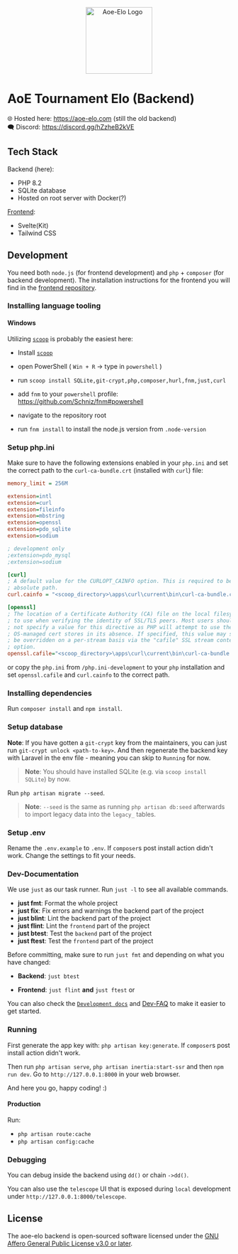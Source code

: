 <p align="center"><a href="https://aoe-elo.com/" target="_blank"><img src="https://media.githubusercontent.com/media/aoe-elo/aoe-elo-backend/main/assets/logo-light-300.png" width="150" alt="Aoe-Elo Logo"></a></p>

# AoE Tournament Elo (Backend)

🌐 Hosted here: <https://aoe-elo.com> (still the old backend)\
🗨 Discord: <https://discord.gg/hZzheB2kVE>

## Tech Stack

Backend (here):

- PHP 8.2
- SQLite database
- Hosted on root server with Docker(?)

[Frontend](https://github.com/aoe-elo/aoe-elo-frontend):

- Svelte(Kit)
- Tailwind CSS

## Development

You need both `node.js` (for frontend development) and `php` + `composer` (for
backend development). The installation instructions for the frontend you will find in the [frontend repository](https://github.com/aoe-elo/aoe-elo-frontend).

### Installing language tooling

#### Windows

Utilizing [`scoop`](https://scoop.sh/) is probably the easiest here:

- Install [`scoop`](https://scoop.sh/)

- open PowerShell ( `Win + R` -> type in `powershell` )

- run `scoop install SQLite,git-crypt,php,composer,hurl,fnm,just,curl`

- add `fnm` to your `powershell` profile:
  <https://github.com/Schniz/fnm#powershell>

- navigate to the repository root

- run `fnm install` to install the node.js version from `.node-version`

### Setup php.ini

Make sure to have the following extensions enabled in your `php.ini` and set the
correct path to the `curl-ca-bundle.crt` (installed with `curl`) file:

```ini
memory_limit = 256M

extension=intl
extension=curl
extension=fileinfo
extension=mbstring
extension=openssl
extension=pdo_sqlite
extension=sodium

; development only
;extension=pdo_mysql
;extension=sodium

[curl]
; A default value for the CURLOPT_CAINFO option. This is required to be an
; absolute path.
curl.cainfo = "<scoop_directory>\apps\curl\current\bin\curl-ca-bundle.crt"

[openssl]
; The location of a Certificate Authority (CA) file on the local filesystem
; to use when verifying the identity of SSL/TLS peers. Most users should
; not specify a value for this directive as PHP will attempt to use the
; OS-managed cert stores in its absence. If specified, this value may still
; be overridden on a per-stream basis via the "cafile" SSL stream context
; option.
openssl.cafile="<scoop_directory>\apps\curl\current\bin\curl-ca-bundle.crt"
```

or copy the `php.ini` from `/php.ini-development` to your `php` installation and
set `openssl.cafile` and `curl.cainfo` to the correct path.

### Installing dependencies

Run `composer install` and `npm install`.

### Setup database

**Note**: If you have gotten a `git-crypt` key from the maintainers, you can
just run `git-crypt unlock <path-to-key>`. And then regenerate the backend key
with Laravel in the env file - meaning you can skip to `Running` for now.

> **Note**: You should have installed SQLite (e.g. via `scoop install SQLite`)
> by now.

Run `php artisan migrate --seed`.

> **Note**: `--seed` is the same as running `php artisan db:seed` afterwards to
> import legacy data into the `legacy_` tables.

### Setup .env

Rename the `.env.example` to `.env`. If `composer`s post install action didn't
work. Change the settings to fit your needs.

### Dev-Documentation

We use `just` as our task runner. Run `just -l` to see all available commands.

- **just fmt**: Format the whole project
- **just fix**: Fix errors and warnings the backend part of the project
- **just blint**: Lint the backend part of the project
- **just flint**: Lint the `frontend` part of the project
- **just btest**: Test the `backend` part of the project
- **just ftest**: Test the `frontend` part of the project

Before committing, make sure to run `just fmt` and depending on what you have
changed:

- **Backend**: `just btest`

- **Frontend**: `just flint` **and** `just ftest` or

You can also check the [`Development docs`](/docs/dev/) and
[Dev-FAQ](/docs/dev/FAQ.md) to make it easier to get started.

### Running

First generate the app key with: `php artisan key:generate`. If `composer`s post
install action didn't work.

Then run `php artisan serve`, `php artisan inertia:start-ssr` and then
`npm run dev`. Go to `http://127.0.0.1:8000` in your web browser.

And here you go, happy coding! :)

#### Production

Run:

- `php artisan route:cache`
- `php artisan config:cache`

### Debugging

You can debug inside the backend using `dd()` or chain `->dd()`.

You can also use the `telescope` UI that is exposed during `local` development
under `http://127.0.0.1:8000/telescope`.

## License

The aoe-elo backend is open-sourced software licensed under the
[GNU Affero General Public License v3.0 or later](./LICENSE).
